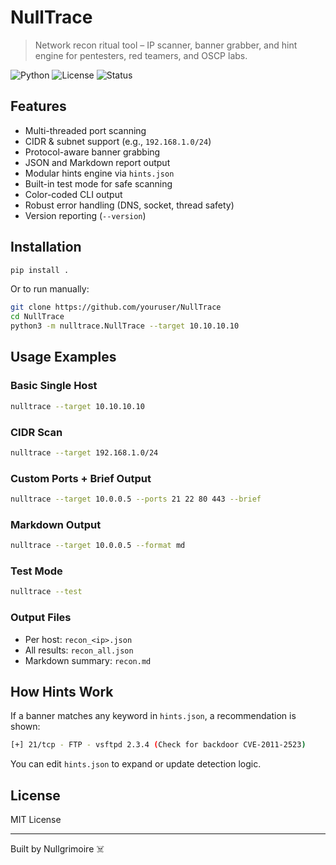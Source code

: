 # NullTrace

> Network recon ritual tool – IP scanner, banner grabber, and hint engine for pentesters, red teamers, and OSCP labs.

![Python](https://img.shields.io/badge/python-3.7%2B-blue)
![License](https://img.shields.io/badge/license-MIT-green)
![Status](https://img.shields.io/badge/stability-stable-brightgreen)

## Features
- Multi-threaded port scanning
- CIDR & subnet support (e.g., `192.168.1.0/24`)
- Protocol-aware banner grabbing
- JSON and Markdown report output
- Modular hints engine via `hints.json`
- Built-in test mode for safe scanning
- Color-coded CLI output
- Robust error handling (DNS, socket, thread safety)
- Version reporting (`--version`)

## Installation
```bash
pip install .
```
Or to run manually:
```bash
git clone https://github.com/youruser/NullTrace
cd NullTrace
python3 -m nulltrace.NullTrace --target 10.10.10.10
```

## Usage Examples

### Basic Single Host
```bash
nulltrace --target 10.10.10.10
```

### CIDR Scan
```bash
nulltrace --target 192.168.1.0/24
```

### Custom Ports + Brief Output
```bash
nulltrace --target 10.0.0.5 --ports 21 22 80 443 --brief
```

### Markdown Output
```bash
nulltrace --target 10.0.0.5 --format md
```

### Test Mode
```bash
nulltrace --test
```

### Output Files
- Per host: `recon_<ip>.json`
- All results: `recon_all.json`
- Markdown summary: `recon.md`

## How Hints Work
If a banner matches any keyword in `hints.json`, a recommendation is shown:
```bash
[+] 21/tcp - FTP - vsftpd 2.3.4 (Check for backdoor CVE-2011-2523)
```
You can edit `hints.json` to expand or update detection logic.

## License
MIT License

---
Built by Nullgrimoire ☠️
